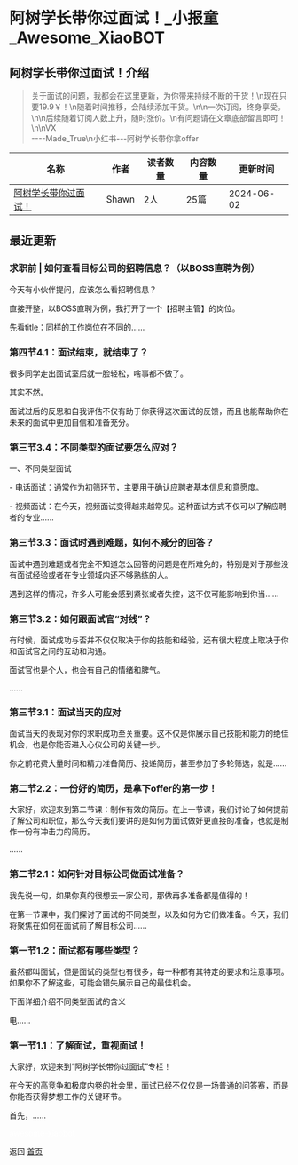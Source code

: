 # 阿树学长带你过面试！_小报童_Awesome_XiaoBOT

## 阿树学长带你过面试！介绍
> 关于面试的问题，我都会在这里更新，为你带来持续不断的干货！\n现在只要19.9￥！\n随着时间推移，会陆续添加干货。\n\n一次订阅，终身享受。\n\n后续随着订阅人数上升，随时涨价。\n有问题请在文章底部留言即可！\n\nVX  
----Made_True\n小红书---阿树学长带你拿offer  
  


|名称|作者|读者数量|内容数量|更新时间|
|---|---|---|---|---|
|[阿树学长带你过面试！](https://xiaobot.net/p/Made_True?refer=0b133df9-27dc-423b-8101-639049001c13)|Shawn|2人|25篇|2024-06-02|

## 最近更新
### 求职前 | 如何查看目标公司的招聘信息？（以BOSS直聘为例）

今天有小伙伴提问，应该怎么看招聘信息？

直接开整，以BOSS直聘为例，我打开了一个【招聘主管】的岗位。

先看title：同样的工作岗位在不同的......

### 第四节4.1：面试结束，就结束了？

很多同学走出面试室后就一脸轻松，啥事都不做了。

其实不然。

面试过后的反思和自我评估不仅有助于你获得这次面试的反馈，而且也能帮助你在未来的面试中更加自信和准备充分。

### 第三节3.4：不同类型的面试要怎么应对？

一、不同类型面试

\- 电话面试：通常作为初筛环节，主要用于确认应聘者基本信息和意愿度。

\- 视频面试：在今天，视频面试变得越来越常见。这种面试方式不仅可以了解应聘者的专业......

### 第三节3.3：面试时遇到难题，如何不减分的回答？

面试中遇到难题或者完全不知道怎么回答的问题是在所难免的，特别是对于那些没有面试经验或者在专业领域内还不够熟练的人。

遇到这样的情况，许多人可能会感到紧张或者失控，这不仅可能影响到你当......

### 第三节3.2：如何跟面试官“对线”？

有时候，面试成功与否并不仅仅取决于你的技能和经验，还有很大程度上取决于你和面试官之间的互动和沟通。

面试官也是个人，也会有自己的情绪和脾气。

......

### 第三节3.1：面试当天的应对

面试当天的表现对你的求职成功至关重要。这不仅是你展示自己技能和能力的绝佳机会，也是你能否进入心仪公司的关键一步。

你之前花费大量时间和精力准备简历、投递简历，甚至参加了多轮筛选，就是......

### 第二节2.2：一份好的简历，是拿下offer的第一步！

大家好，欢迎来到第二节课：制作有效的简历。在上一节课，我们讨论了如何提前了解公司和职位，那么今天我们要讲的是如何为面试做好更直接的准备，也就是制作一份有冲击力的简历。

......

### 第二节2.1：如何针对目标公司做面试准备？

我先说一句，如果你真的很想去一家公司，那做再多准备都是值得的！

在第一节课中，我们探讨了面试的不同类型，以及如何为它们做准备。今天，我们将聚焦在如何在面试前了解目标公司......

### 第一节1.2：面试都有哪些类型？

虽然都叫面试，但是面试的类型也有很多，每一种都有其特定的要求和注意事项。如果你不了解这些，可能会错失展示自己的最佳机会。

下面详细介绍不同类型面试的含义

电......

### 第一节1.1：了解面试，重视面试！

大家好，欢迎来到“阿树学长带你过面试”专栏！

在今天的高竞争和极度内卷的社会里，面试已经不仅仅是一场普通的问答赛，而是你能否获得梦想工作的关键环节。

首先，......


<a href="https://github.com/Reno9527/awesome-xiaobot" style="color: white; text-decoration: none;">awesome-xiaobot</a>

返回 [首页](../README.md)
